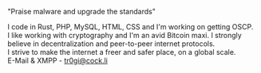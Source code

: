 "Praise malware and upgrade the standards"

I code in Rust, PHP, MySQL, HTML, CSS and I'm working on getting OSCP.\
I like working with cryptography and I'm an avid Bitcoin maxi. I strongly believe in decentralization and peer-to-peer internet protocols.\
I strive to make the internet a freer and safer place, on a global scale.\
E-Mail & XMPP - tr0gi@cock.li
